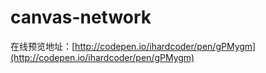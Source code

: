 # canvas-network

在线预览地址：[http://codepen.io/ihardcoder/pen/gPMygm](http://codepen.io/ihardcoder/pen/gPMygm)
